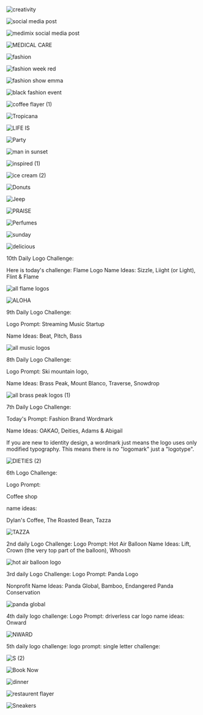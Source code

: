 ![creativity](https://github.com/Sofia-Aamir/Graphic-Designs/assets/129897330/e777d36c-341e-4533-b969-033cecfa8b41)

![social media post](https://github.com/Sofia-Aamir/Graphic-Designs/assets/129897330/673f48d1-01e5-4e03-9625-3e71ba60ee72)

![medimix social media post](https://github.com/Sofia-Aamir/Graphic-Designs/assets/129897330/69e1957d-dc20-4a8e-9b79-53377c169150)

![MEDICAL CARE](https://github.com/Sofia-Aamir/Graphic-Designs/assets/129897330/dadf1a00-946f-4d6e-8330-bda3a1493ac8)

![fashion](https://github.com/Sofia-Aamir/Graphic-Designs/assets/129897330/68b4c8c9-d183-41a0-a7ea-2ad6d55ed607)

![fashion week red](https://github.com/Sofia-Aamir/Graphic-Designs/assets/129897330/02d4d92e-14b4-4e63-ae65-a54a2df7daba)

![fashion show emma](https://github.com/Sofia-Aamir/Graphic-Designs/assets/129897330/5208789a-f492-4342-b729-88dbd47a4ff4)

![black fashion event](https://github.com/Sofia-Aamir/Graphic-Designs/assets/129897330/05116d6f-9754-4f18-807c-5969bf2e3859)

![coffee flayer (1)](https://github.com/Sofia-Aamir/Graphic-Designs/assets/129897330/78ee8f5e-2b03-4745-983c-468447e95550)

![Tropicana](https://github.com/Sofia-Aamir/Graphic-Designs/assets/129897330/f12ddcaa-e7fa-49ce-90c2-2dc1ea1fe9fc)

![LIFE IS](https://github.com/Sofia-Aamir/Graphic-Designs/assets/129897330/9926e9b5-466c-4e2b-b9f6-dbbe9eecd142)

![Party](https://github.com/Sofia-Aamir/Graphic-Designs/assets/129897330/9eac4b74-8ad4-443b-96e0-f2a346af286b)

![man in sunset](https://github.com/Sofia-Aamir/Graphic-Designs/assets/129897330/2ecd3c99-3aa3-453b-a74e-fa9df238d14f)

![inspired (1)](https://github.com/Sofia-Aamir/Graphic-Designs/assets/129897330/9844d644-5a53-43d9-a3d1-47a1fb2fe419)

![ice cream (2)](https://github.com/Sofia-Aamir/Graphic-Designs/assets/129897330/c9f692b5-3626-4190-90f8-f36621133fd3)

![Donuts](https://github.com/Sofia-Aamir/Graphic-Designs/assets/129897330/7ba1b71d-0e15-4a6b-afb5-e12ee45f3f61)

![Jeep](https://github.com/Sofia-Aamir/Graphic-Designs/assets/129897330/d9dec361-bdd3-4b40-b5d1-546b70d78396)

![PRAISE](https://github.com/Sofia-Aamir/Graphic-Designs/assets/129897330/bf744863-f80c-416b-a0cd-b5fd90287191)

![Perfumes](https://github.com/Sofia-Aamir/Graphic-Designs/assets/129897330/4c2fb828-14b8-47a0-a794-a05d6fc34eb6)

![sunday](https://github.com/Sofia-Aamir/Graphic-Designs/assets/129897330/be1b0599-3784-4b71-9065-674efd3af0f5)

![delicious](https://github.com/Sofia-Aamir/Graphic-Designs/assets/129897330/4891cd15-7ca8-42af-950a-9e68eefa5f19)

10th Daily Logo Challenge:

Here is today's challenge: Flame Logo
Name Ideas: Sizzle, Liight (or Light), Flint & Flame

![all flame logos](https://github.com/Sofia-Aamir/Graphic-Designs/assets/129897330/16f48bff-caf5-45f1-80a0-ce0343fe6fb9)

![ALOHA](https://github.com/Sofia-Aamir/Graphic-Designs/assets/129897330/468cd614-6e1a-4542-82ed-59e79722bada)

9th Daily Logo Challenge:

Logo Prompt:
Streaming Music Startup

Name Ideas:
Beat, Pitch, Bass

![all music logos](https://github.com/Sofia-Aamir/Graphic-Designs/assets/129897330/b3cd6b53-1840-42d4-b39f-29db41266b80)

8th Daily Logo Challenge:

Logo Prompt:
Ski mountain logo,

Name Ideas:
Brass Peak, Mount Blanco, Traverse, Snowdrop  

![all brass peak logos (1)](https://github.com/Sofia-Aamir/Graphic-Designs/assets/129897330/2fb05da5-fec7-45b5-99e7-1f4ae79a0577)

7th Daily Logo Challenge:

Today's Prompt: Fashion Brand Wordmark

Name Ideas: OAKAO, Deities, Adams & Abigail

If you are new to identity design, a wordmark just means the logo uses only modified typography. This means there is no "logomark" just a "logotype".

![DIETIES (2)](https://github.com/Sofia-Aamir/Graphic-Designs/assets/129897330/c2664e11-f2ad-48f8-933c-eb5773cdbd6f)

6th Logo Challenge:

Logo Prompt:

Coffee shop

name ideas:

Dylan's Coffee, The Roasted Bean, Tazza

![TAZZA](https://github.com/Sofia-Aamir/Graphic-Designs/assets/129897330/feff863e-3aa4-43a6-b1d9-35d00937235a)

2nd daily Logo Challenge:
Logo Prompt:
Hot Air Balloon
Name Ideas:
Lift, Crown (the very top part of the balloon), Whoosh

![hot air balloon logo](https://github.com/Sofia-Aamir/Graphic-Designs/assets/129897330/b1bc12bf-22eb-4927-a978-55539fd2a07e)

3rd daily Logo Challenge:
Logo Prompt:
Panda Logo

Nonprofit Name Ideas:
Panda Global, Bamboo, Endangered Panda Conservation 

![panda global](https://github.com/Sofia-Aamir/Graphic-Designs/assets/129897330/2b522085-536f-4a64-afd6-9eb5db30bb0d)

4th daily logo challenge:
Logo Prompt:
driverless car logo
name ideas:
Onward

![NWARD](https://github.com/Sofia-Aamir/Graphic-Designs/assets/129897330/a516e52f-cf5d-4233-b8b5-de8b20e8ab12)

5th daily logo challenge:
logo prompt:
single letter challenge:

![S (2)](https://github.com/Sofia-Aamir/Graphic-Designs/assets/129897330/b65f3786-4c8b-45e8-bcd4-11d62372c40c)

![Book Now](https://github.com/Sofia-Aamir/Graphic-Designs/assets/129897330/bcdf7543-e543-4440-8688-ef52488927fd)

![dinner](https://github.com/Sofia-Aamir/Graphic-Designs/assets/129897330/4a8e19cd-9e6c-456d-92fd-9d459103ccf8)

![restaurent flayer](https://github.com/Sofia-Aamir/Graphic-Designs/assets/129897330/550eb596-6004-49a2-bd95-f6fab94a3880)

![Sneakers](https://github.com/Sofia-Aamir/Graphic-Designs/assets/129897330/aeb1370e-172e-4cb6-bc03-3f08098d8f8a)

